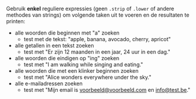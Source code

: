 Gebruik **enkel** reguliere expressies (geen `.strip` of `.lower` of andere methodes van strings) om volgende taken uit te voeren en de resultaten te printen:

- alle woorden die beginnen met "a" zoeken
  - test met de tekst: "apple, banana, avocado, cherry, apricot"
- alle getallen in een tekst zoeken
  - test met "Er zijn 12 maanden in een jaar, 24 uur in een dag."
- alle woorden die eindigen op "ing" zoeken
  - test met "I am walking while singing and eating."
- alle woorden die met een klinker beginnen zoeken
  - test met "Alice wonders everywhere under the sky."
- alle e-mailadressen zoeken
  - test met "Mijn email is voorbeeld@voorbeeld.com en info@test.be."
